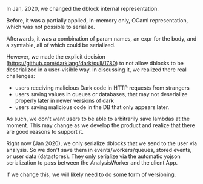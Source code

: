 In Jan, 2020, we changed the dblock internal representation.

Before, it was a partially applied, in-memory only, OCaml representation,
which was not possible to serialize.

Afterwards, it was a combination of param names, an expr for the body, and a
symtable, all of which could be serialized.

However, we made the explicit decision (https://github.com/darklang/dark/pull/1780) to not allow dblocks to be deserialized in a user-visible way. In discussing it, we realized there real challenges:

- users receiving malicious Dark code in HTTP requests from strangers
- users saving values in queues or databases, that may not deserialize
  properly later in newer versions of dark
- users saving malicious code in the DB that only appears later.

As such, we don't want users to be able to arbitrarily save lambdas at the
moment. This may change as we develop the product and realize that there are
good reasons to support it.

Right now (Jan 2020), we only serialize dblocks that we send to the user via
analysis. So we don't save them in events/workers/queues, stored events, or
user data (datastores). They only serialize via the automatic yojson
serialization to pass between the AnalysisWorker and the client App.

If we change this, we will likely need to do some form of versioning.
